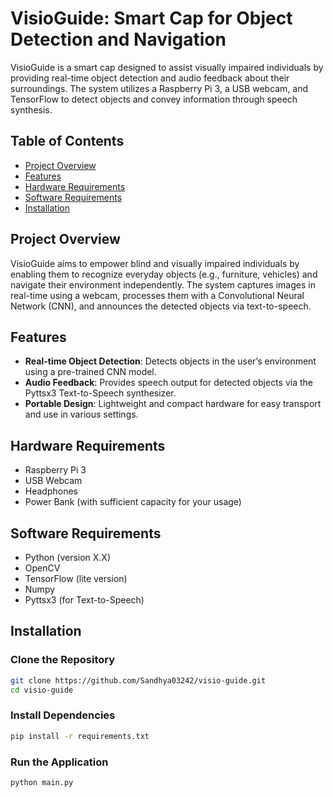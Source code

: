 # VisioGuide: Smart Cap for Object Detection and Navigation

VisioGuide is a smart cap designed to assist visually impaired individuals by providing real-time object detection and audio feedback about their surroundings. The system utilizes a Raspberry Pi 3, a USB webcam, and TensorFlow to detect objects and convey information through speech synthesis.

## Table of Contents

- [Project Overview](#project-overview)
- [Features](#features)
- [Hardware Requirements](#hardware-requirements)
- [Software Requirements](#software-requirements)
- [Installation](#installation)

## Project Overview

VisioGuide aims to empower blind and visually impaired individuals by enabling them to recognize everyday objects (e.g., furniture, vehicles) and navigate their environment independently. The system captures images in real-time using a webcam, processes them with a Convolutional Neural Network (CNN), and announces the detected objects via text-to-speech.

## Features

- **Real-time Object Detection**: Detects objects in the user’s environment using a pre-trained CNN model.
- **Audio Feedback**: Provides speech output for detected objects via the Pyttsx3 Text-to-Speech synthesizer.
- **Portable Design**: Lightweight and compact hardware for easy transport and use in various settings.

## Hardware Requirements

- Raspberry Pi 3
- USB Webcam
- Headphones
- Power Bank (with sufficient capacity for your usage)

## Software Requirements

- Python (version X.X)
- OpenCV
- TensorFlow (lite version)
- Numpy
- Pyttsx3 (for Text-to-Speech)

## Installation

### Clone the Repository
```bash
git clone https://github.com/Sandhya03242/visio-guide.git
cd visio-guide
```
### Install Dependencies
```bash
pip install -r requirements.txt
```
### Run the Application
```bash
python main.py
```



